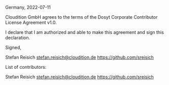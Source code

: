 Germany, 2022-07-11

Cloudition GmbH agrees to the terms of the Dosyt Corporate Contributor License
Agreement v1.0.

I declare that I am authorized and able to make this agreement and sign this
declaration.

Signed,

Stefan Reisich stefan.reisich@cloudition.de https://github.com/sreisich

List of contributors:

Stefan Reisich stefan.reisich@cloudition.de https://github.com/sreisich
